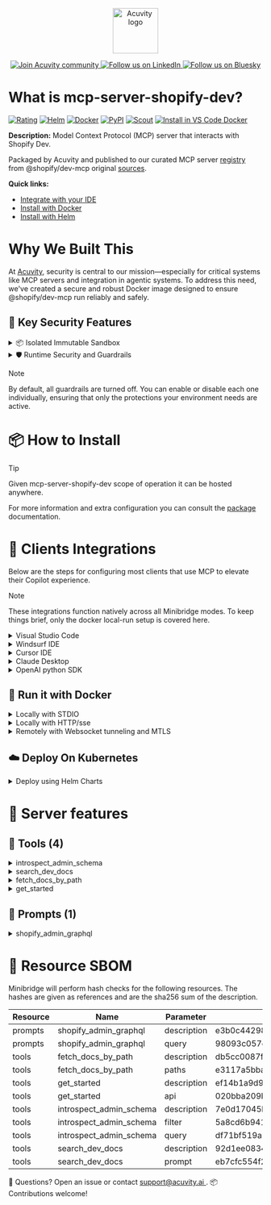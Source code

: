 <p align="center">
  <a href="https://acuvity.ai">
    <picture>
      <img src="https://mma.prnewswire.com/media/2544052/Acuvity__Logo.jpg" height="90" alt="Acuvity logo"/>
    </picture>
  </a>
</p>
<p align="center">
  <a href="https://discord.gg/BkU7fBkrNk">
    <img src="https://img.shields.io/badge/Acuvity-Join-7289DA?logo=discord&logoColor=fff" alt="Join Acuvity community" />
  </a>
<a href="https://www.linkedin.com/company/acuvity/">
    <img src="https://img.shields.io/badge/LinkedIn-Follow-7289DA" alt="Follow us on LinkedIn" />
  </a>
<a href="https://bsky.app/profile/acuvity.bsky.social">
    <img src="https://img.shields.io/badge/Bluesky-Follow-7289DA"?logo=bluesky&logoColor=fff" alt="Follow us on Bluesky" />
  </a>
</p>


# What is mcp-server-shopify-dev?
[![Rating](https://img.shields.io/badge/C-3775A9?label=Rating)](https://docs.anthropic.com/en/docs/build-with-claude/tool-use/implement-tool-use#best-practices-for-tool-definitions)
[![Helm](https://img.shields.io/badge/1.0.0-3775A9?logo=helm&label=Charts&logoColor=fff)](https://hub.docker.com/r/acuvity/mcp-server-shopify-dev/tags/)
[![Docker](https://img.shields.io/docker/image-size/acuvity/mcp-server-shopify-dev/1.1.0?logo=docker&logoColor=fff&label=1.1.0)](https://hub.docker.com/r/acuvity/mcp-server-shopify-dev)
[![PyPI](https://img.shields.io/badge/1.1.0-3775A9?logo=pypi&logoColor=fff&label=@shopify/dev-mcp)](https://github.com/Shopify/dev-mcp)
[![Scout](https://img.shields.io/badge/Active-3775A9?logo=docker&logoColor=fff&label=Scout)](https://hub.docker.com/r/acuvity/mcp-server-shopify-dev/)
[![Install in VS Code Docker](https://img.shields.io/badge/VS_Code-One_click_install-0078d7?logo=githubcopilot)](https://insiders.vscode.dev/redirect/mcp/install?name=mcp-server-shopify-dev&config=%7B%22args%22%3A%5B%22run%22%2C%22-i%22%2C%22--rm%22%2C%22--read-only%22%2C%22docker.io%2Facuvity%2Fmcp-server-shopify-dev%3A1.1.0%22%5D%2C%22command%22%3A%22docker%22%7D)

**Description:** Model Context Protocol (MCP) server that interacts with Shopify Dev.

Packaged by Acuvity and published to our curated MCP server [registry](https://mcp.acuvity.ai) from @shopify/dev-mcp original [sources](https://github.com/Shopify/dev-mcp).

**Quick links:**

- [Integrate with your IDE](https://github.com/acuvity/mcp-servers-registry/blob/main/mcp-server-shopify-dev/docker/README.md#-clients-integrations)
- [Install with Docker](https://github.com/acuvity/mcp-servers-registry/tree/main/mcp-server-shopify-dev/docker/README.md#-run-it-with-docker)
- [Install with Helm](https://github.com/acuvity/mcp-servers-registry/tree/main/mcp-server-shopify-dev/charts/mcp-server-shopify-dev/README.md#how-to-install)

# Why We Built This

At [Acuvity](https://acuvity.ai), security is central to our mission—especially for critical systems like MCP servers and integration in agentic systems.
To address this need, we've created a secure and robust Docker image designed to ensure @shopify/dev-mcp run reliably and safely.

## 🔐 Key Security Features

<details>
<summary>📦 Isolated Immutable Sandbox </summary>

- **Isolated Execution**: All tools run within secure, containerized sandboxes to enforce process isolation and prevent lateral movement.
- **Non-root by Default**: Enforces least-privilege principles, minimizing the impact of potential security breaches.
- **Read-only Filesystem**: Ensures runtime immutability, preventing unauthorized modification.
- **Version Pinning**: Guarantees consistency and reproducibility across deployments by locking tool and dependency versions.
- **CVE Scanning**: Continuously scans images for known vulnerabilities using [Docker Scout](https://docs.docker.com/scout/) to support proactive mitigation.
- **SBOM & Provenance**: Delivers full supply chain transparency by embedding metadata and traceable build information."
</details>

<details>
<summary>🛡️ Runtime Security and Guardrails</summary>

**Minibridge Integration**: [Minibridge](https://github.com/acuvity/minibridge) establishes secure Agent-to-MCP connectivity, supports Rego/HTTP-based policy enforcement 🕵️, and simplifies orchestration.

The [ARC](https://github.com/acuvity/mcp-servers-registry/tree/main) container includes a [built-in Rego policy](https://github.com/acuvity/mcp-servers-registry/tree/main/mcp-server-shopify-dev/docker/policy.rego) that enables a set of runtime "guardrails"" to help enforce security, privacy, and correct usage of your services. Below is an overview of each guardrail provided.

### 🔒 Resource Integrity

**Mitigates MCP Rug Pull Attacks**

* **Goal:** Protect users from malicious tool description changes after initial approval, preventing post-installation manipulation or deception.
* **Mechanism:** Locks tool descriptions upon client approval and verifies their integrity before execution. Any modification to the description triggers a security violation, blocking unauthorized changes from server-side updates.

### 🛡️ Guardrails

#### Covert Instruction Detection

Monitors incoming requests for hidden or obfuscated directives that could alter policy behavior.

* **Goal:** Stop attackers from slipping unnoticed commands or payloads into otherwise harmless data.
* **Mechanism:** Applies a library of regex patterns and binary‐encoding checks to the full request body. If any pattern matches a known covert channel (e.g., steganographic markers, hidden HTML tags, escape-sequence tricks), the request is rejected.

#### Sensitive Pattern Detection

Block user-defined sensitive data patterns (credential paths, filesystem references).

* **Goal:** Block accidental or malicious inclusion of sensitive information that violates data-handling rules.
* **Mechanism:** Runs a curated set of regexes against all payloads and tool descriptions—matching patterns such as `.env` files, RSA key paths, directory traversal sequences.

#### Shadowing Pattern Detection

Detects and blocks "shadowing" attacks, where a malicious MCP server sneaks hidden directives into its own tool descriptions to hijack or override the behavior of other, trusted tools.

* **Goal:** Stop a rogue server from poisoning the agent’s logic by embedding instructions that alter how a different server’s tools operate (e.g., forcing all emails to go to an attacker’s address even when the user calls a separate `send_email` tool).
* **Mechanism:** During policy load, each tool description is scanned for cross‐tool override patterns—such as `<IMPORTANT>` sections referencing other tool names, hidden side‐effects, or directives that apply to a different server’s API. Any description that attempts to shadow or extend instructions for a tool outside its own namespace triggers a policy violation and is rejected.

#### Schema Misuse Prevention

Enforces strict adherence to MCP input schemas.

* **Goal:** Prevent malformed or unexpected fields from bypassing validations, causing runtime errors, or enabling injections.
* **Mechanism:** Compares each incoming JSON object against the declared schema (required properties, allowed keys, types). Any extra, missing, or mistyped field triggers an immediate policy violation.

#### Cross-Origin Tool Access

Controls whether tools may invoke tools or services from external origins.

* **Goal:** Prevent untrusted or out-of-scope services from being called.
* **Mechanism:** Examines tool invocation requests and outgoing calls, verifying each target against an allowlist of approved domains or service names. Calls to any non-approved origin are blocked.

#### Secrets Redaction

Automatically masks sensitive values so they never appear in logs or responses.

* **Goal:** Ensure that API keys, tokens, passwords, and other credentials cannot leak in plaintext.
* **Mechanism:** Scans every text output for known secret formats (e.g., AWS keys, GitHub PATs, JWTs). Matches are replaced with `[REDACTED]` before the response is sent or recorded.

These controls ensure robust runtime integrity, prevent unauthorized behavior, and provide a foundation for secure-by-design system operations.

### Enable guardrails

To activate guardrails in your Docker containers, define the `GUARDRAILS` environment variable with the protections you need.

| Guardrail                        | Summary                                                                 |
|----------------------------------|-------------------------------------------------------------------------|
| `covert-instruction-detection`   | Detects hidden or obfuscated directives in requests.                    |
| `sensitive-pattern-detection`    | Flags patterns suggesting sensitive data or filesystem exposure.        |
| `shadowing-pattern-detection`    | Identifies tool descriptions that override or influence others.         |
| `schema-misuse-prevention`       | Enforces strict schema compliance on input data.                        |
| `cross-origin-tool-access`       | Controls calls to external services or APIs.                            |
| `secrets-redaction`              | Prevents exposure of credentials or sensitive values.                   |

Example: add `-e GUARDRAILS="secrets-redaction sensitive-pattern-detection"` to enable those guardrails.

## 🔒 Basic Authentication via Shared Secret

Provides a lightweight auth layer using a single shared token.

* **Mechanism:** Expects clients to send an `Authorization` header with the predefined secret.
* **Use Case:** Quickly lock down your endpoint in development or simple internal deployments—no complex OAuth/OIDC setup required.

To turn on Basic Authentication, define `BASIC_AUTH_SECRET` environment variable with a shared secret.

Example: add `-e BASIC_AUTH_SECRET="supersecret"` to enable the basic authentication.

> While basic auth will protect against unauthorized access, you should use it only in controlled environment,
> rotate credentials frequently and **always** use TLS.

</details>

> [!NOTE]
> By default, all guardrails are turned off. You can enable or disable each one individually, ensuring that only the protections your environment needs are active.


# 📦 How to Install


> [!TIP]
> Given mcp-server-shopify-dev scope of operation it can be hosted anywhere.

For more information and extra configuration you can consult the [package](https://github.com/Shopify/dev-mcp) documentation.

# 🧰 Clients Integrations

Below are the steps for configuring most clients that use MCP to elevate their Copilot experience.

> [!NOTE]
> These integrations function natively across all Minibridge modes.
> To keep things brief, only the docker local-run setup is covered here.

<details>
<summary>Visual Studio Code</summary>

To get started immediately, you can use the "one-click" link below:

[![Install in VS Code Docker](https://img.shields.io/badge/VS_Code-One_click_install-0078d7?logo=githubcopilot)](https://insiders.vscode.dev/redirect/mcp/install?name=mcp-server-shopify-dev&config=%7B%22args%22%3A%5B%22run%22%2C%22-i%22%2C%22--rm%22%2C%22--read-only%22%2C%22docker.io%2Facuvity%2Fmcp-server-shopify-dev%3A1.1.0%22%5D%2C%22command%22%3A%22docker%22%7D)

## Global scope

Press `ctrl + shift + p` and type `Preferences: Open User Settings JSON` to add the following section:

```json
{
  "mcp": {
    "servers": {
      "acuvity-mcp-server-shopify-dev": {
        "command": "docker",
        "args": [
          "run",
          "-i",
          "--rm",
          "--read-only",
          "docker.io/acuvity/mcp-server-shopify-dev:1.1.0"
        ]
      }
    }
  }
}
```

## Workspace scope

In your workspace create a file called `.vscode/mcp.json` and add the following section:

```json
{
  "servers": {
    "acuvity-mcp-server-shopify-dev": {
      "command": "docker",
      "args": [
        "run",
        "-i",
        "--rm",
        "--read-only",
        "docker.io/acuvity/mcp-server-shopify-dev:1.1.0"
      ]
    }
  }
}
```

> To pass secrets you should use the `promptString` input type described in the [Visual Studio Code documentation](https://code.visualstudio.com/docs/copilot/chat/mcp-servers).

</details>

<details>
<summary>Windsurf IDE</summary>

In `~/.codeium/windsurf/mcp_config.json` add the following section:

```json
{
  "mcpServers": {
    "acuvity-mcp-server-shopify-dev": {
      "command": "docker",
      "args": [
        "run",
        "-i",
        "--rm",
        "--read-only",
        "docker.io/acuvity/mcp-server-shopify-dev:1.1.0"
      ]
    }
  }
}
```

See [Windsurf documentation](https://docs.windsurf.com/windsurf/mcp) for more info.

</details>

<details>
<summary>Cursor IDE</summary>

Add the following JSON block to your mcp configuration file:
- `~/.cursor/mcp.json` for global scope
- `.cursor/mcp.json` for project scope

```json
{
  "mcpServers": {
    "acuvity-mcp-server-shopify-dev": {
      "command": "docker",
      "args": [
        "run",
        "-i",
        "--rm",
        "--read-only",
        "docker.io/acuvity/mcp-server-shopify-dev:1.1.0"
      ]
    }
  }
}
```

See [cursor documentation](https://docs.cursor.com/context/model-context-protocol) for more information.

</details>
<details>

<summary>Claude Desktop</summary>

In the `claude_desktop_config.json` configuration file add the following section:

```json
{
  "mcpServers": {
    "acuvity-mcp-server-shopify-dev": {
      "command": "docker",
      "args": [
        "run",
        "-i",
        "--rm",
        "--read-only",
        "docker.io/acuvity/mcp-server-shopify-dev:1.1.0"
      ]
    }
  }
}
```

See [Anthropic documentation](https://docs.anthropic.com/en/docs/agents-and-tools/mcp) for more information.
</details>

<details>
<summary>OpenAI python SDK</summary>

## Running locally

```python
async with MCPServerStdio(
    params={
        "command": "docker",
        "args": ["run","-i","--rm","--read-only","docker.io/acuvity/mcp-server-shopify-dev:1.1.0"]
    }
) as server:
    tools = await server.list_tools()
```

## Running remotely

```python
async with MCPServerSse(
    params={
        "url": "http://<ip>:<port>/sse",
    }
) as server:
    tools = await server.list_tools()
```

See [OpenAI Agents SDK docs](https://openai.github.io/openai-agents-python/mcp/) for more info.

</details>

## 🐳 Run it with Docker

<details>
<summary>Locally with STDIO</summary>

In your client configuration set:

- command: `docker`
- arguments: `run -i --rm --read-only docker.io/acuvity/mcp-server-shopify-dev:1.1.0`

</details>

<details>
<summary>Locally with HTTP/sse</summary>

Simply run as:

```console
docker run -it -p 8000:8000 --rm --read-only docker.io/acuvity/mcp-server-shopify-dev:1.1.0
```

Then on your application/client, you can configure to use it like:

```json
{
  "mcpServers": {
    "acuvity-mcp-server-shopify-dev": {
      "url": "http://localhost:8000/sse"
    }
  }
}
```

You might have to use different ports for different tools.

</details>

<details>
<summary>Remotely with Websocket tunneling and MTLS </summary>

> This section assume you are familiar with TLS and certificates and will require:
> - a server certificate with proper DNS/IP field matching your tool deployment.
> - a client-ca used to sign client certificates

1. Start the server in `backend` mode
 - add an environment variable like `-e MINIBRIDGE_MODE=backend`
 - add the TLS certificates (recommended) through a volume let's say `/certs` ex (`-v $PWD/certs:/certs`)
 - instruct minibridge to use those certs with
   - `-e MINIBRIDGE_TLS_SERVER_CERT=/certs/server-cert.pem`
   - `-e MINIBRIDGE_TLS_SERVER_KEY=/certs/server-key.pem`
   - `-e MINIBRIDGE_TLS_SERVER_KEY_PASS=optional`
   - `-e MINIBRIDGE_TLS_SERVER_CLIENT_CA=/certs/client-ca.pem`

2. Start `minibridge` locally in frontend mode:
  - Get [minibridge](https://github.com/acuvity/minibridge) binary for your OS.

In your client configuration, Minibridge works like any other STDIO command.

Example for Claude Desktop:

```json
{
  "mcpServers": {
    "acuvity-mcp-server-shopify-dev": {
      "command": "minibridge",
      "args": ["frontend", "--backend", "wss://<remote-url>:8000/ws", "--tls-client-backend-ca", "/path/to/ca/that/signed/the/server-cert.pem/ca.pem", "--tls-client-cert", "/path/to/client-cert.pem", "--tls-client-key", "/path/to/client-key.pem"]
    }
  }
}
```

That's it.

Minibridge offers a host of additional features. For step-by-step guidance, please visit the wiki. And if anything’s unclear, don’t hesitate to reach out!

</details>

## ☁️ Deploy On Kubernetes

<details>
<summary>Deploy using Helm Charts</summary>

### How to install

You can inspect the chart `README`:

```console
helm show readme oci://docker.io/acuvity/mcp-server-shopify-dev --version 1.0.0
````

You can inspect the values that you can configure:

```console
helm show values oci://docker.io/acuvity/mcp-server-shopify-dev --version 1.0.0
````

Install with helm

```console
helm install mcp-server-shopify-dev oci://docker.io/acuvity/mcp-server-shopify-dev --version 1.0.0
```

From there your MCP server mcp-server-shopify-dev will be reachable by default through `http/sse` from inside the cluster using the Kubernetes Service `mcp-server-shopify-dev` on port `8000` by default. You can change that by looking at the `service` section of the `values.yaml` file.

### How to Monitor

The deployment will create a Kubernetes service with a `healthPort`, that is used for liveness probes and readiness probes. This health port can also be used by the monitoring stack of your choice and exposes metrics under the `/metrics` path.

See full charts [Readme](https://github.com/acuvity/mcp-servers-registry/tree/main/mcp-server-shopify-dev/charts/mcp-server-shopify-dev/README.md) for more details about settings and runtime security including guardrails activation.

</details>

# 🧠 Server features

## 🧰 Tools (4)
<details>
<summary>introspect_admin_schema</summary>

**Description**:

```
This tool introspects and returns the portion of the Shopify Admin API GraphQL schema relevant to the user prompt. Only use this for the Shopify Admin API, and not any other APIs like the Shopify Storefront API or the Shopify Functions API.

    It takes two arguments: query and filter. The query argument is the string search term to filter schema elements by name. The filter argument is an array of strings to filter results to show specific sections.
```

**Parameter**:

| Name | Type | Description | Required? |
|-----------|------|-------------|-----------|
| filter | array | Filter results to show specific sections. Can include 'types', 'queries', 'mutations', or 'all' (default) | No
| query | string | Search term to filter schema elements by name. Only pass simple terms like 'product', 'discountProduct', etc. | Yes
</details>
<details>
<summary>search_dev_docs</summary>

**Description**:

```
This tool will take in the user prompt, search shopify.dev, and return relevant documentation and code examples that will help answer the user's question.

    It takes one argument: prompt, which is the search query for Shopify documentation.
```

**Parameter**:

| Name | Type | Description | Required? |
|-----------|------|-------------|-----------|
| prompt | string | The search query for Shopify documentation | Yes
</details>
<details>
<summary>fetch_docs_by_path</summary>

**Description**:

```
Use this tool to retrieve a list of documents from shopify.dev.

    Args:
    paths: The paths to the documents to read, i.e. ["/docs/api/app-home", "/docs/api/functions"].
    Paths should be relative to the root of the developer documentation site.
```

**Parameter**:

| Name | Type | Description | Required? |
|-----------|------|-------------|-----------|
| paths | array | The paths to the documents to read | Yes
</details>
<details>
<summary>get_started</summary>

**Description**:

```

    YOU MUST CALL THIS TOOL FIRST WHENEVER YOU ARE IN A SHOPIFY APP AND THE USER WANTS TO LEARN OR INTERACT WITH ANY OF THESE APIS:

    Valid arguments for `api` are:
    - admin: The Admin GraphQL API lets you build apps and integrations that extend and enhance the Shopify admin.
    - functions: Shopify Functions allow developers to customize the backend logic that powers parts of Shopify. Here are all the available APIs: Discount, Cart and Checkout Validation, Cart Transform, Pickup Point Delivery Option Generator, Delivery Customization, Fulfillment Constraints, Local Pickup Delivery Option Generator, Order Routing Location Rule, Payment Customization
    - hydrogen: Shopify Hydrogen store feature implementation guides. Here are all the available feature guides: Bundles, Subscriptions, Combined Listings, Markets. Always use this tool first when implementing one of these features in a Hydrogen store. Keywords: hydrogen, localization, markets, subscriptions, selling plans, combined listings, bundles. 
    - storefront-web-components: How to create storefronts using Storefront Web Components. Storefront Web Components let you bring Shopify-powered commerce capabilities to any website. Shopify Storefront Web Components are a set of web components that enable developers to build customizable storefronts using only HTML and Shopify's APIs. Keywords: web components, html, shopify-store, shopify-context, shopify-list-context, shopify-data, shopify-media, shopify-money, shopify-cart, shopify-variant-selector

    DON'T SEARCH THE WEB WHEN REFERENCING INFORMATION FROM THIS DOCUMENTATION. IT WILL NOT BE ACCURATE.
    PREFER THE USE OF THE fetch_docs_by_path TOOL TO RETRIEVE INFORMATION FROM THE DEVELOPER DOCUMENTATION SITE.
  
```

**Parameter**:

| Name | Type | Description | Required? |
|-----------|------|-------------|-----------|
| api | string | The Shopify API you are building for | Yes
</details>

## 📝 Prompts (1)
<details>
<summary>shopify_admin_graphql</summary>

**Description**:

```
<no value>
```

**Parameter**:

| Argument | Description | Required |
|-----------|------|-------------|
| query | The specific Shopify Admin API question or request |Yes |

</details>


# 🔐 Resource SBOM

Minibridge will perform hash checks for the following resources. The hashes are given as references and are the sha256 sum of the description.

| Resource | Name | Parameter | Hash |
|-----------|------|------|------|
| prompts | shopify_admin_graphql | description | e3b0c44298fc1c149afbf4c8996fb92427ae41e4649b934ca495991b7852b855 |
| prompts | shopify_admin_graphql | query | 98093c057eeae040401bc67ad3071116be498b22221a4151563759d2f43f2ced |
| tools | fetch_docs_by_path | description | db5cc0087fb09ac06abae11e25c7255ec12f0a0a11a95c7bb0cf6807816e53e9 |
| tools | fetch_docs_by_path | paths | e3117a5bba68651a746f09efd1e6aa60495e1a6171e87bb4ddc8a61cce11b581 |
| tools | get_started | description | ef14b1a9d911ec56777f7496d027a2efd6fb5734f4337065a1ceabb604c7bfe0 |
| tools | get_started | api | 020bba209b3e40636585ee28353121ec237df37f856c33d2f0da686466ad12b9 |
| tools | introspect_admin_schema | description | 7e0d17045beec0028d5390dd12e016af8a50df6b96d7918f95c12bd7e3524fe9 |
| tools | introspect_admin_schema | filter | 5a8cd6b941a24d852a3d04593d85b3ca28a7f85fb7ab1d55612e78fd1dbe7527 |
| tools | introspect_admin_schema | query | df71bf519a32b0b8e76710c33d12a47d11c093bcc2bfecd1e7a04bb345c38f1d |
| tools | search_dev_docs | description | 92d1ee083486a6f57ec70b5a804fcde474dfb5a98c3e13dd8cebce6f8c37aca5 |
| tools | search_dev_docs | prompt | eb7cfc554f21b5a2cb77a094dd923a7ce2b5a4d9428f607506615f7a252c9871 |


💬 Questions? Open an issue or contact [ support@acuvity.ai ](mailto:support@acuvity.ai).
📦 Contributions welcome!
